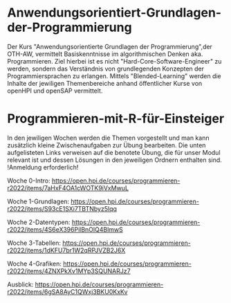 # Anwendungsorientiert-Grundlagen-der-Programmierung

Der Kurs "Anwendungsorientierte Grundlagen der Programmierung",der OTH-AW, vermittelt Basiskenntnisse im algorithmischen Denken aka. Programmieren.
Ziel hierbei ist es nicht "Hard-Core-Software-Engineer" zu werden, sondern das Verständnis von grundlegenden Konzepten der Programmiersprachen zu erlangen.
Mittels "Blended-Learning" werden die Inhalte der jewiligen Themenbereiche anhand öffentlicher Kurse von openHPI und openSAP vermittelt.

# Programmieren-mit-R-für-Einsteiger

In den jewiligen Wochen werden die Themen vorgestellt und man kann zusätzlich kleine Zwischenaufgaben zur Übung bearbeiten.
Die unten aufgelisteten Links verweisen auf die benotete Übung, die für unser Modul relevant ist und dessen Lösungen in den jeweiligen Ordnern enthalten sind.
!Anmeldung erforderlich!

Woche 0-Intro: https://open.hpi.de/courses/programmieren-r2022/items/7aHxF4OA1cWOTK9iVxMwuL

Woche 1-Grundlagen: https://open.hpi.de/courses/programmieren-r2022/items/S93cE1SXi7TBTNbyz5lqq

Woche 2-Datentypen: https://open.hpi.de/courses/programmieren-r2022/items/4S6eX396PilBnOlQ4BlmwS

Woche 3-Tabellen: https://open.hpi.de/courses/programmieren-r2022/items/1dKFU7br1W2qRPJVZB2J6X

Woche 4-Grafiken: https://open.hpi.de/courses/programmieren-r2022/items/4ZNXPkXv1MYp3SQUNARJz7

Ausblick: https://open.hpi.de/courses/programmieren-r2022/items/6gSA8AyC1QWxj3BKU0KxKv
